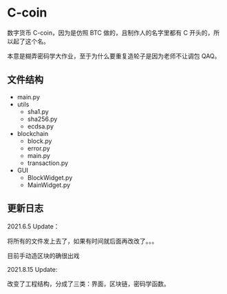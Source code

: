 # C-coin

数字货币 C-coin，因为是仿照 BTC 做的，且制作人的名字里都有 C 开头的，所以起了这个名。

本意是糊弄密码学大作业，至于为什么要重复造轮子是因为老师不让调包 QAQ。

## 文件结构

- main.py
- utils
  - sha1.py
  - sha256.py
  - ecdsa.py
- blockchain
  - block.py
  - error.py
  - main.py
  - transaction.py
- GUI
  - BlockWidget.py
  - MainWidget.py

## 更新日志

2021.6.5 Update：

将所有的文件发上去了，如果有时间就后面再改改了。。。

目前手动造区块的确很出戏

2021.8.15 Update:

改变了工程结构，分成了三类：界面，区块链，密码学函数。

